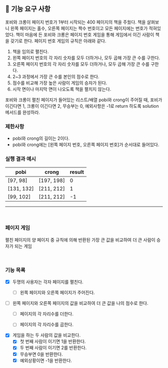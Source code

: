 ## 🚀 기능 요구 사항

포비와 크롱이 페이지 번호가 1부터 시작되는 400 페이지의 책을 주웠다. 책을 살펴보니 왼쪽 페이지는 홀수, 오른쪽 페이지는 짝수 번호이고 모든 페이지에는 번호가 적혀있었다. 책이 마음에 든 포비와 크롱은 페이지 번호 게임을 통해 게임에서 이긴 사람이 책을 갖기로 한다. 페이지 번호 게임의 규칙은 아래와 같다.

1. 책을 임의로 펼친다.
2. 왼쪽 페이지 번호의 각 자리 숫자를 모두 더하거나, 모두 곱해 가장 큰 수를 구한다.
3. 오른쪽 페이지 번호의 각 자리 숫자를 모두 더하거나, 모두 곱해 가장 큰 수를 구한다.
4. 2~3 과정에서 가장 큰 수를 본인의 점수로 한다.
5. 점수를 비교해 가장 높은 사람이 게임의 승자가 된다.
6. 시작 면이나 마지막 면이 나오도록 책을 펼치지 않는다.

포비와 크롱이 펼친 페이지가 들어있는 리스트/배열 pobi와 crong이 주어질 때, 
포비가 이긴다면 1, 크롱이 이긴다면 2, 무승부는 0, 
예외사항은 -1로 return 하도록 solution 메서드를 완성하라.

### 제한사항

- pobi와 crong의 길이는 2이다.
- pobi와 crong에는 [왼쪽 페이지 번호, 오른쪽 페이지 번호]가 순서대로 들어있다.

### 실행 결과 예시

| pobi | crong | result |
| --- | --- | --- |
| [97, 98] | [197, 198] | 0 |
| [131, 132] | [211, 212] | 1 |
| [99, 102] | [211, 212] | -1 |

---

<br/>

### 페이지 게임

펼친 페이지의 양 페이지 중 규칙에 의해 반환된 가장 큰 값을 비교하여 
더 큰 사람이 승자가 되는 게임 


<br/>

### 기능 목록

- [x] 두명의 사용자는 각자 페이지를 펼친다.
  - [ ]  왼쪽 페이지와 오른쪽 페이지가 주어진다.


- [ ] 왼쪽 페이지와 오른쪽 페이지의 값을 비교하여 더 큰 값을 나의 점수로 한다.
  - [ ] 페이지의 각 자리수를 더한다.
  - [ ] 페이지의 각 자리수를 곱한다.
  

- [x] 게임을 하는 두 사람의 값을 비교한다.
  - [x] 첫 번째 사람이 이기면 1을 반환한다.
  - [x] 두 번째 사람이 이기면 2를 반환한다.
  - [x] 무승부면 0을 반환한다.
  - [x] 예외상황이면 -1을 반환한다.
